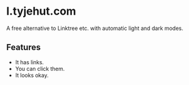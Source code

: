 # l.tyjehut.com
A free alternative to Linktree etc. with automatic light and dark modes.

## Features
* It has links.
* You can click them.
* It looks okay.
